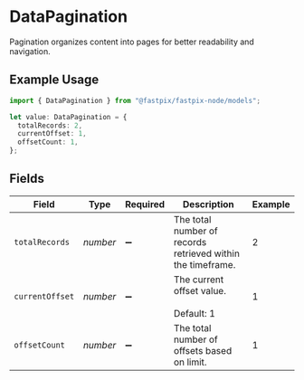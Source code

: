 # DataPagination

Pagination organizes content into pages for better readability and navigation.

## Example Usage

```typescript
import { DataPagination } from "@fastpix/fastpix-node/models";

let value: DataPagination = {
  totalRecords: 2,
  currentOffset: 1,
  offsetCount: 1,
};
```

## Fields

| Field                                                        | Type                                                         | Required                                                     | Description                                                  | Example                                                      |
| ------------------------------------------------------------ | ------------------------------------------------------------ | ------------------------------------------------------------ | ------------------------------------------------------------ | ------------------------------------------------------------ |
| `totalRecords`                                               | *number*                                                     | :heavy_minus_sign:                                           | The total number of records retrieved within the timeframe.<br/> | 2                                                            |
| `currentOffset`                                              | *number*                                                     | :heavy_minus_sign:                                           | The current offset value. <br/><br/>Default: 1<br/>          | 1                                                            |
| `offsetCount`                                                | *number*                                                     | :heavy_minus_sign:                                           | The total number of offsets based on limit.<br/>             | 1                                                            |